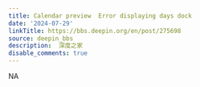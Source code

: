 ```yaml
---
title: Calendar preview  Error displaying days dock
date: '2024-07-29'
linkTitle: https://bbs.deepin.org/en/post/275698
source: deepin_bbs
description:  深度之家 
disable_comments: true
---
```

NA
